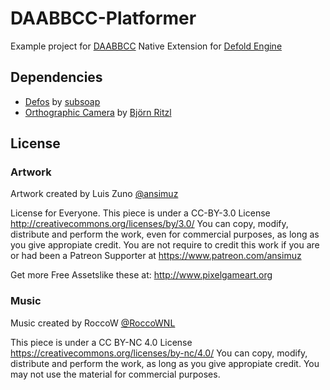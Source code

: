 # DAABBCC-Platformer

Example project for [DAABBCC](https://github.com/selimanac/DAABBCC) Native Extension for [Defold Engine](https://www.defold.com/)

## Dependencies

- [Defos](https://github.com/subsoap/defos) by [subsoap](https://twitter.com/Pkeod)
- [Orthographic Camera](https://github.com/britzl/defold-orthographic) by [Björn Ritzl](https://twitter.com/bjornritzl)


## License

### Artwork
Artwork created by Luis Zuno [@ansimuz](https://twitter.com/ansimuz)

License for Everyone. This piece is under a CC-BY-3.0 License http://creativecommons.org/licenses/by/3.0/ You can copy, modify, distribute and perform the work, even for commercial purposes, as long as you give appropiate credit. You are not require to credit this work if you are or had been a Patreon Supporter at https://www.patreon.com/ansimuz

Get more Free Assetslike these at: http://www.pixelgameart.org

### Music

Music created by RoccoW [@RoccoWNL](https://twitter.com/RoccoWNL)

This piece is under a CC BY-NC 4.0 License https://creativecommons.org/licenses/by-nc/4.0/ You can copy, modify, distribute and perform the work, as long as you give appropiate credit. You may not use the material for commercial purposes. 
